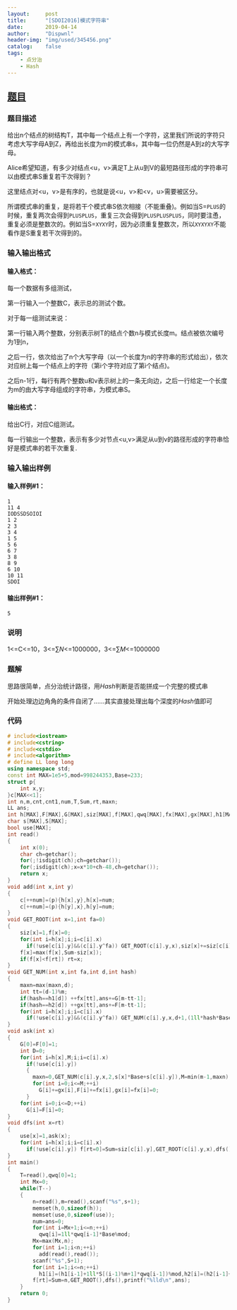 ```yaml
---
layout:		post
title:		"[SDOI2016]模式字符串"
date:		2019-04-14
author:		"Dispwnl"
header-img:	"img/used/345456.png"
catalog:	false
tags:
    - 点分治
    - Hash
---
```


## [题目](<https://www.luogu.org/problemnew/show/P4075>)

### 题目描述

给出n个结点的树结构T，其中每一个结点上有一个字符，这里我们所说的字符只考虑大写字母A到Z，再给出长度为m的模式串s，其中每一位仍然是A到z的大写字母。

Alice希望知道，有多少对结点<u，v>满足T上从u到V的最短路径形成的字符串可以由模式串S重复若干次得到？

这里结点对<u，v>是有序的，也就是说<u，v>和<v，u>需要被区分。

所谓模式串的重复，是将若干个模式串S依次相接（不能重叠)。例如当S=`PLUS`的时候，重复两次会得到`PLUSPLUS`，重复三次会得到`PLUSPLUSPLUS`，同时要注恿，重复必须是整数次的。例如当S=`XYXY`时，因为必须重复整数次，所以`XYXYXY`不能看作是S重复若干次得到的。

### 输入输出格式

#### 输入格式：

每一个数据有多组测试，

第一行输入一个整数C，表示总的测试个数。

对于每一组测试来说：

第一行输入两个整数，分别表示树T的结点个数n与模式长度m。结点被依次编号为1到n，

之后一行，依次给出了n个大写字母（以一个长度为n的字符串的形式给出），依次对应树上每一个结点上的字符（第i个字符对应了第i个结点)。

之后n-1行，每行有两个整数u和v表示树上的一条无向边，之后一行给定一个长度为m的由大写字母组成的字符串，为模式串S。

#### 输出格式：

给出C行，对应C组测试。

每一行输出一个整数，表示有多少对节点<u,v>满足从u到v的路径形成的字符串恰好是模式串的若干次重复.



### 输入输出样例

#### 输入样例#1：

```plain
1
11 4
IODSSDSOIOI
1 2
2 3
3 4
1 5
5 6
6 7
3 8
8 9
6 10
10 11
SDOI
```

#### 输出样例#1：

```plain
5
```

### 说明

1<=C<=10，3<=$\sum N$<=1000000，3<=$\sum M$<=1000000

### 题解
思路很简单，点分治统计路径，用$Hash$判断是否能拼成一个完整的模式串

开始处理边边角角的条件自闭了……其实直接处理出每个深度的$Hash$值即可

### 代码

```c++
# include<iostream>
# include<cstring>
# include<cstdio>
# include<algorithm>
# define LL long long
using namespace std;
const int MAX=1e5+5,mod=998244353,Base=233;
struct p{
	int x,y;
}c[MAX<<1];
int n,m,cnt,cnt1,num,T,Sum,rt,maxn;
LL ans;
int h[MAX],F[MAX],G[MAX],siz[MAX],f[MAX],qwq[MAX],fx[MAX],gx[MAX],h1[MAX],h2[MAX];
char s[MAX],S[MAX];
bool use[MAX];
int read()
{
	int x(0);
	char ch=getchar();
	for(;!isdigit(ch);ch=getchar());
	for(;isdigit(ch);x=x*10+ch-48,ch=getchar());
	return x;
}
void add(int x,int y)
{
	c[++num]=(p){h[x],y},h[x]=num;
	c[++num]=(p){h[y],x},h[y]=num;
}
void GET_ROOT(int x=1,int fa=0)
{
	siz[x]=1,f[x]=0;
	for(int i=h[x];i;i=c[i].x)
	  if(!use[c[i].y]&&(c[i].y^fa)) GET_ROOT(c[i].y,x),siz[x]+=siz[c[i].y],f[x]=max(f[x],siz[c[i].y]);
	f[x]=max(f[x],Sum-siz[x]);
	if(f[x]<f[rt]) rt=x;
}
void GET_NUM(int x,int fa,int d,int hash)
{
	maxn=max(maxn,d);
	int tt=(d-1)%m;
	if(hash==h1[d]) ++fx[tt],ans+=G[m-tt-1];
	if(hash==h2[d]) ++gx[tt],ans+=F[m-tt-1];
	for(int i=h[x];i;i=c[i].x)
	  if(!use[c[i].y]&&(c[i].y^fa)) GET_NUM(c[i].y,x,d+1,(1ll*hash*Base+s[c[i].y])%mod);
}
void ask(int x)
{
	G[0]=F[0]=1;
	int D=0;
	for(int i=h[x],M;i;i=c[i].x)
	  if(!use[c[i].y])
	  {
	  	maxn=0,GET_NUM(c[i].y,x,2,s[x]*Base+s[c[i].y]),M=min(m-1,maxn),D=max(M,D);
	  	for(int i=0;i<=M;++i)
	  	  G[i]+=gx[i],F[i]+=fx[i],gx[i]=fx[i]=0;
	  }
	for(int i=0;i<=D;++i)
	  G[i]=F[i]=0;
}
void dfs(int x=rt)
{
	use[x]=1,ask(x);
	for(int i=h[x];i;i=c[i].x)
	  if(!use[c[i].y]) f[rt=0]=Sum=siz[c[i].y],GET_ROOT(c[i].y,x),dfs();
}
int main()
{
	T=read(),qwq[0]=1;
	int Mx=0;
	while(T--)
	{
		n=read(),m=read(),scanf("%s",s+1);
		memset(h,0,sizeof(h));
		memset(use,0,sizeof(use));
		num=ans=0;
		for(int i=Mx+1;i<=n;++i)
		  qwq[i]=1ll*qwq[i-1]*Base%mod;
		Mx=max(Mx,n);
		for(int i=1;i<n;++i)
		  add(read(),read());
		scanf("%s",S+1);
		for(int i=1;i<=n;++i)
		  h1[i]=(h1[i-1]+1ll*S[(i-1)%m+1]*qwq[i-1])%mod,h2[i]=(h2[i-1]+1ll*S[m-(i-1)%m]*qwq[i-1])%mod;
		f[rt]=Sum=n,GET_ROOT(),dfs(),printf("%lld\n",ans);
	}
	return 0;
}
```

